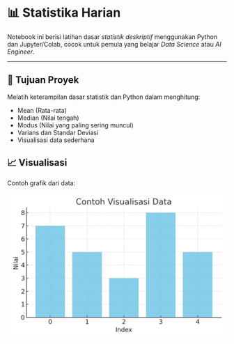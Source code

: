# 📊 Statistika Harian

Notebook ini berisi latihan dasar *statistik deskriptif* menggunakan Python dan Jupyter/Colab, cocok untuk pemula yang belajar *Data Science* atau *AI Engineer*.

---

## 🎯 Tujuan Proyek

Melatih keterampilan dasar statistik dan Python dalam menghitung:

- Mean (Rata-rata)
- Median (Nilai tengah)
- Modus (Nilai yang paling sering muncul)
- Varians dan Standar Deviasi
- Visualisasi data sederhana

## 📈 Visualisasi

Contoh grafik dari data:

![Contoh Visualisasi](images/mean_plot.jpeg)
